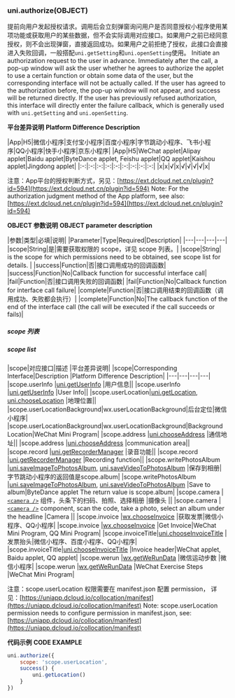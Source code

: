 ### uni.authorize(OBJECT)

提前向用户发起授权请求。调用后会立刻弹窗询问用户是否同意授权小程序使用某项功能或获取用户的某些数据，但不会实际调用对应接口。如果用户之前已经同意授权，则不会出现弹窗，直接返回成功。如果用户之前拒绝了授权，此接口会直接进入失败回调，一般搭配`uni.getSetting`和`uni.openSetting`使用。
Initiate an authorization request to the user in advance. Immediately after the call, a pop-up window will ask the user whether he agrees to authorize the applet to use a certain function or obtain some data of the user, but the corresponding interface will not be actually called. If the user has agreed to the authorization before, the pop-up window will not appear, and success will be returned directly. If the user has previously refused authorization, this interface will directly enter the failure callback, which is generally used with `uni.getSetting` and `uni.openSetting`.
 
**平台差异说明**
**Platform Difference Description**

|App|H5|微信小程序|支付宝小程序|百度小程序|字节跳动小程序、飞书小程序|QQ小程序|快手小程序|京东小程序|
|App|H5|WeChat applet|Alipay applet|Baidu applet|ByteDance applet, Feishu applet|QQ applet|Kaishou applet|Jingdong applet|
|:-:|:-:|:-:|:-:|:-:|:-:|:-:|:-:|:-:|
|x|x|√|x|√|√|√|√|x|

注意：App平台的授权判断方式，另见：[https://ext.dcloud.net.cn/plugin?id=594](https://ext.dcloud.net.cn/plugin?id=594)
Note: For the authorization judgment method of the App platform, see also: [https://ext.dcloud.net.cn/plugin?id=594](https://ext.dcloud.net.cn/plugin?id=594)

**OBJECT 参数说明**
**OBJECT parameter description**

|参数|类型|必填|说明|
|Parameter|Type|Required|Description|
|---|---|---|---|
|scope|String|是|需要获取权限的 scope，详见 scope 列表。|
|scope|String| is the scope for which permissions need to be obtained, see scope list for details. |
|success|Function|否|接口调用成功的回调函数|
|success|Function|No|Callback function for successful interface call|
|fail|Function|否|接口调用失败的回调函数|
|fail|Function|No|Callback function for interface call failure|
|complete|Function|否|接口调用结束的回调函数（调用成功、失败都会执行）|
|complete|Function|No|The callback function of the end of the interface call (the call will be executed if the call succeeds or fails)|

##### scope 列表
##### scope list

|scope|对应接口|描述	|平台差异说明|
|scope|Corresponding Interface|Description |Platform Difference Description|
|---|---|---|---|
|scope.userInfo	|[uni.getUserInfo](/api/plugins/login?id=getuserinfo)	|用户信息||
|scope.userInfo |[uni.getUserInfo](/api/plugins/login?id=getuserinfo) |User Info||
|scope.userLocation|[uni.getLocation](/api/location/location?id=getlocation), [uni.chooseLocation](/api/location/location?id=chooselocation)	|地理位置||
|scope.userLocationBackground|wx.userLocationBackground|后台定位|微信小程序|
|scope.userLocationBackground|wx.userLocationBackground|Background Location|WeChat Mini Program|
|scope.address	|[uni.chooseAddress](/api/other/choose-address)	|通信地址||
|scope.address |[uni.chooseAddress](/api/other/choose-address) |communication area||
|scope.record	|[uni.getRecorderManager](/api/media/record-manager?id=getrecordermanager)	|录音功能||
|scope.record |[uni.getRecorderManager](/api/media/record-manager?id=getrecordermanager) |Recording function||
|scope.writePhotosAlbum	|[uni.saveImageToPhotosAlbum](/api/media/image?id=saveimagetophotosalbum), [uni.saveVideoToPhotosAlbum](/api/media/video?id=savevideotophotosalbum)	|保存到相册|字节跳动小程序的返回值是scope.album|
|scope.writePhotosAlbum |[uni.saveImageToPhotosAlbum](/api/media/image?id=saveimagetophotosalbum), [uni.saveVideoToPhotosAlbum](/api/media/video?id=savevideotophotosalbum) |Save to album|ByteDance applet The return value is scope.album|
|scope.camera	|[``<camera />``](/component/camera) 组件，头条下的扫码、拍照、选择相册	|摄像头	||
|scope.camera |[``<camera />``](/component/camera) component, scan the code, take a photo, select an album under the headline |Camera ||
|scope.invoice	|[wx.chooseInvoice](https://developers.weixin.qq.com/miniprogram/dev/api/wx.chooseInvoice.html)	|获取发票|微信小程序、QQ小程序|
|scope.invoice |[wx.chooseInvoice](https://developers.weixin.qq.com/miniprogram/dev/api/wx.chooseInvoice.html) |Get Invoice|WeChat Mini Program, QQ Mini Program|
|scope.invoiceTitle|[uni.chooseInvoiceTitle](/api/other/invoice-title)		|发票抬头|微信小程序、百度小程序、QQ小程序|
|scope.invoiceTitle|[uni.chooseInvoiceTitle](/api/other/invoice-title) |Invoice header|WeChat applet, Baidu applet, QQ applet|
|scope.werun	|[wx.getWeRunData](https://developers.weixin.qq.com/miniprogram/dev/api/wx.getWeRunData.html)	|微信运动步数	|微信小程序|
|scope.werun |[wx.getWeRunData](https://developers.weixin.qq.com/miniprogram/dev/api/wx.getWeRunData.html) |WeChat Exercise Steps |WeChat Mini Program|

注意：scope.userLocation 权限需要在 manifest.json 配置 permission， 详见：[https://uniapp.dcloud.io/collocation/manifest](https://uniapp.dcloud.io/collocation/manifest)
Note: scope.userLocation permission needs to configure permission in manifest.json, see: [https://uniapp.dcloud.io/collocation/manifest](https://uniapp.dcloud.io/collocation/manifest)

**代码示例**
**CODE EXAMPLE**

```javascript
uni.authorize({
    scope: 'scope.userLocation',
    success() {
        uni.getLocation()
    }
})
```
